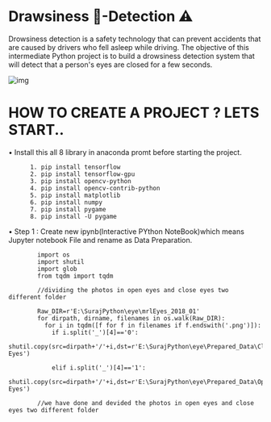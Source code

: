 # Drawsiness 🥱-Detection ⚠️
Drowsiness detection is a safety technology that can prevent accidents that are caused by drivers who fell asleep while driving. The objective of this intermediate Python project is to build a drowsiness detection system that will detect that a person's eyes are closed for a few seconds.



![img](https://user-images.githubusercontent.com/101108540/171376466-235c00aa-d25e-49bb-8562-863b780fbc4c.jpeg)


# HOW TO CREATE A PROJECT ? LETS START..


• Install this all 8 library in anaconda promt before starting the project. 


          1. pip install tensorflow
          2. pip install tensorflow-gpu
          3. pip install opencv-python
          4. pip install opencv-contrib-python
          5. pip install matplotlib
          6. pip install numpy
          7. pip install pygame
          8. pip install -U pygame
                    
                    

• Step 1 : Create new ipynb(Interactive PYthon NoteBook)which means Jupyter notebook File and rename as Data Preparation.



            import os
            import shutil
            import glob
            from tqdm import tqdm
            
            //dividing the photos in open eyes and close eyes two different folder
            
            Raw_DIR=r'E:\SurajPython\eye\mrlEyes_2018_01'
            for dirpath, dirname, filenames in os.walk(Raw_DIR):
              for i in tqdm([f for f in filenames if f.endswith('.png')]):
                if i.split('_')[4]=='0':
                  shutil.copy(src=dirpath+'/'+i,dst=r'E:\SurajPython\eye\Prepared_Data\Close Eyes')
            
                elif i.split('_')[4]=='1':
                  shutil.copy(src=dirpath+'/'+i,dst=r'E:\SurajPython\eye\Prepared_Data\Open Eyes')
                  
            //we have done and devided the photos in open eyes and close eyes two different folder
      
